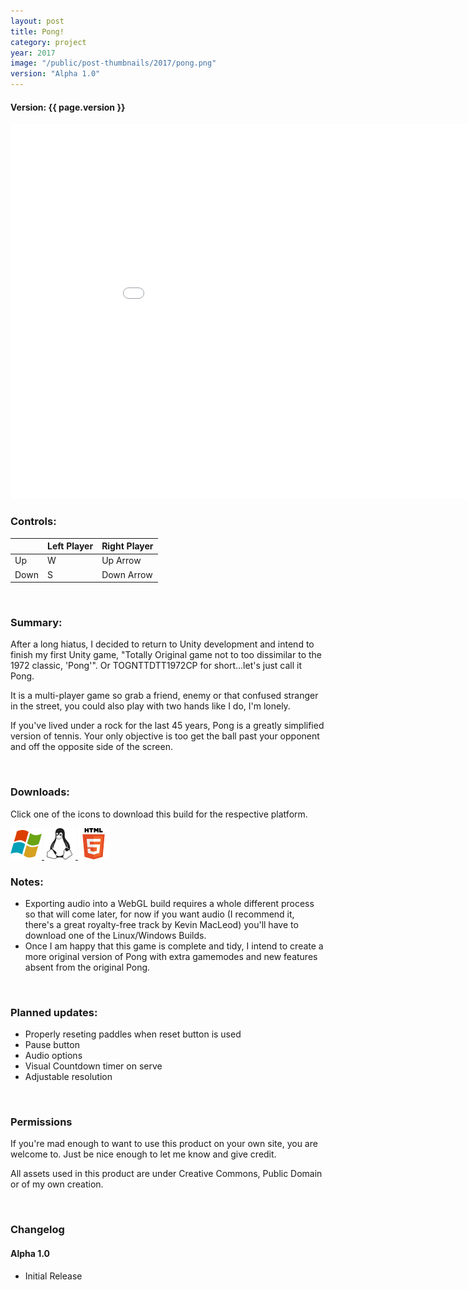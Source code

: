```yaml
---
layout: post
title: Pong!
category: project
year: 2017
image: "/public/post-thumbnails/2017/pong.png"
version: "Alpha 1.0"
---
```


#### Version: {{ page.version }}

<iframe src="/public/projects/pong/alpha_1.0/index.html" style="border:0px #000000 none;" name="Pong" scrolling="no" height="600px" width="960px"></iframe>

<br>

### Controls:

|    | Left Player | Right Player|
|----|-------------|-------------|
| Up | W | Up Arrow |
| Down | S | Down Arrow |

<br>

### Summary:

After a long hiatus, I decided to return to Unity development and intend to finish my first Unity game, "Totally Original game not to too dissimilar to the 1972 classic, 'Pong'". Or TOGNTTDTT1972CP for short...let's just call it Pong.

It is a multi-player game so grab a friend, enemy or that confused stranger in the street, you could also play with two hands like I do, I'm lonely.

If you've lived under a rock for the last 45 years, Pong is a greatly simplified version of tennis. Your only objective is too get the ball past your opponent and off the opposite side of the screen.

<br>

### Downloads:
Click one of the icons to download this build for the respective platform.

<a href="/public/projects/pong/alpha_1.0/downloads/Pong_alpha_1.0_Win.7z" download>
<img src="/public/images/win50.png">
</a>
<a href="/public/projects/pong/alpha_1.0/downloads/Pong_alpha_1.0_Linux.7z" download>
<img src="/public/images/Lin50.png">
</a>
<a href="/public/projects/pong/alpha_1.0/downloads/Pong_alpha_1.0_HTML.7z" download>
<img src="/public/images/html50.png">
</a>

<br>

### Notes:
* Exporting audio into a WebGL build requires a whole different process so that will come later, for now if you want audio (I recommend it, there's a great royalty-free track by Kevin MacLeod) you'll have to download one of the Linux/Windows Builds.
* Once I am happy that this game is complete and tidy, I intend to create a more original version of Pong with extra gamemodes and new features absent from the original Pong.

<br>

### Planned updates:
* Properly reseting paddles when reset button is used
* Pause button
* Audio options
* Visual Countdown timer on serve
* Adjustable resolution

<br>

### Permissions

If you're mad enough to want to use this product on your own site, you are welcome to. Just be nice enough to let me know and give credit.

All assets used in this product are under Creative Commons, Public Domain or of my own creation.

<br>

### Changelog

#### Alpha 1.0
* Initial Release
<br><br>

